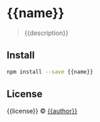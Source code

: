 # {{name}}

> {{description}}


## Install

```bash
npm install --save {{name}}
```



## License

{{license}} © [{{author}}](https://github.com/{{author}})
